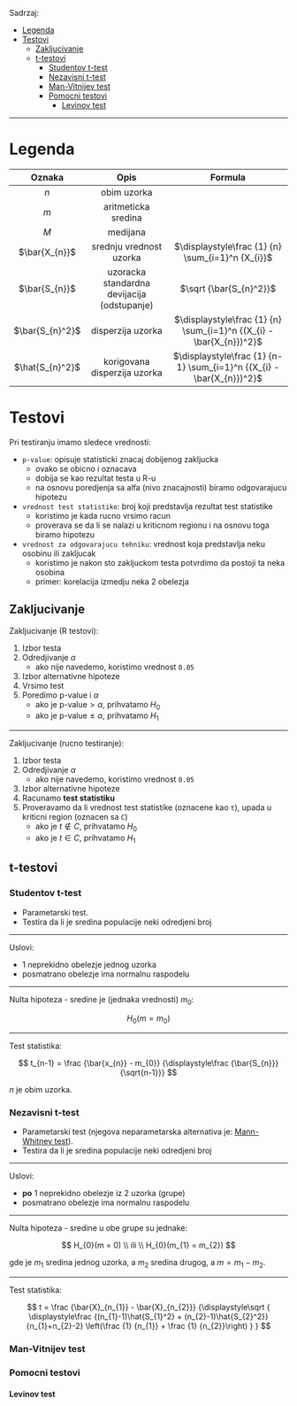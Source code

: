 Sadrzaj:
* [Legenda](#legenda)
* [Testovi](#testovi)
  * [Zakljucivanje](#zakljucivanje)
  * [t-testovi](#t-testovi)
    * [Studentov t-test](#studentov-t-test)
    * [Nezavisni t-test](#nezavisni-t-test)
    * [Man-Vitnijev test](#man-vitnijev-test)
    * [Pomocni testovi](#pomocni-testovi)
      * [Levinov test](#levinov-test)

---    

# Legenda

| Oznaka          | Opis                                        | Formula                                                               |
|:---------------:|:-------------------------------------------:|:---------------------------------------------------------------------:|
| $n$             | obim uzorka                                 |                                                                       |
| $m$             | aritmeticka sredina                         |                                                                       |
| $M$             | medijana                                    |                                                                       |
| $\bar{X_{n}}$   | srednju vrednost uzorka                     | $\displaystyle\frac {1} {n} \sum_{i=1}^n {X_{i}}$                     |
| $\bar{S_{n}}$   | uzoracka standardna devijacija (odstupanje) | $\sqrt {\bar{S_{n}^2}}$                                               |
| $\bar{S_{n}^2}$ | disperzija uzorka                           | $\displaystyle\frac {1} {n} \sum_{i=1}^n {(X_{i} - \bar{X_{n}})^2}$   |
| $\hat{S_{n}^2}$ | korigovana disperzija uzorka                | $\displaystyle\frac {1} {n-1} \sum_{i=1}^n {(X_{i} - \bar{X_{n}})^2}$ |

# Testovi

Pri testiranju imamo sledece vrednosti:
* `p-value`: opisuje statisticki znacaj dobijenog zakljucka
  * ovako se obicno i oznacava
  * dobija se kao rezultat testa u R-u
  * na osnovu poredjenja sa alfa (nivo znacajnosti) biramo odgovarajucu hipotezu
* `vrednost test statistike`: broj koji predstavlja rezultat test statistike
  * koristimo je kada rucno vrsimo racun
  * proverava se da li se nalazi u kriticnom regionu i na osnovu toga biramo hipotezu
* `vrednost za odgovarajucu tehniku`: vrednost koja predstavlja neku osobinu ili zakljucak
  * koristimo je nakon sto zakljuckom testa potvrdimo da postoji ta neka osobina
  * primer: korelacija izmedju neka 2 obelezja


## Zakljucivanje

Zakljucivanje (R testovi):
1. Izbor testa
2. Odredjivanje $\alpha$
   * ako nije navedemo, koristimo vrednost `0.05`
3. Izbor alternativne hipoteze
4. Vrsimo test
5. Poredimo p-value i $\alpha$
   * ako je $\text{p-value} > \alpha$, prihvatamo $H_{0}$
   * ako je $\text{p-value} \le \alpha$, prihvatamo $H_{1}$

---
   
Zakljucivanje (rucno testiranje):
1. Izbor testa
2. Odredjivanje $\alpha$
   * ako nije navedemo, koristimo vrednost `0.05`
3. Izbor alternativne hipoteze
4. Racunamo **test statistiku**
5. Proveravamo da li vrednost test statistike (oznacene kao `t`), upada u kriticni region (oznacen sa `C`)
   * ako je $t \notin C$, prihvatamo $H_{0}$
   * ako je $t \in C$, prihvatamo $H_{1}$

## t-testovi

### Studentov t-test

* Parametarski test.
* Testira da li je sredina populacije neki odredjeni broj

---

Uslovi:
* 1 neprekidno obelezje jednog uzorka
* posmatrano obelezje ima normalnu raspodelu

---

Nulta hipoteza - sredine je (jednaka vrednosti) $m_{0}$:

$$
H_{0}(m=m_{0})
$$

---

Test statistika:

$$
t_{n-1} = \frac {\bar{x_{n}} - m_{0}} {\displaystyle\frac {\bar{S_{n}}} {\sqrt{n-1}}}
$$

$n$ je obim uzorka.

### Nezavisni t-test

* Parametarski test (njegova neparametarska alternativa je: [Mann-Whitney test](#mann-whitney-test)).
* Testira da li je sredina populacije neki odredjeni broj

---

Uslovi:
* **po** 1 neprekidno obelezje iz 2 uzorka (grupe)
* posmatrano obelezje ima normalnu raspodelu

---

Nulta hipoteza - sredine u obe grupe su jednake:

$$
H_{0}(m = 0) \\
ili \\
H_{0}(m_{1} = m_{2})
$$

gde je $m_{1}$ sredina jednog uzorka, a $m_{2}$ sredina drugog, a $m = m_{1} - m_{2}$.

---

Test statistika:

$$
t = 
\frac 
    {\bar{X}_{n_{1}} - \bar{X}_{n_{2}}}
    {\displaystyle\sqrt {
      \displaystyle\frac {(n_{1}-1)\hat{S_{1}^2} + (n_{2}-1)\hat{S_{2}^2}} {n_{1}+n_{2}-2} 
      \left(\frac {1} {n_{1}} + \frac {1} {n_{2}}\right)
      }
    }
$$

### Man-Vitnijev test

### Pomocni testovi

#### Levinov test

